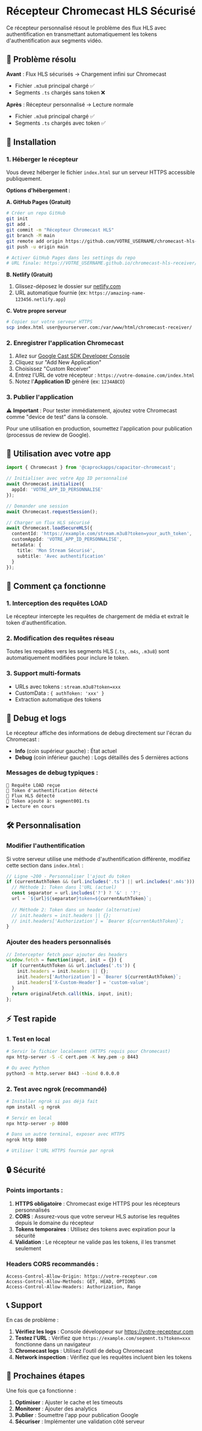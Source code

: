 # Récepteur Chromecast HLS Sécurisé

Ce récepteur personnalisé résout le problème des flux HLS avec authentification en transmettant automatiquement les tokens d'authentification aux segments vidéo.

## 🎯 Problème résolu

**Avant** : Flux HLS sécurisés → Chargement infini sur Chromecast
- Fichier `.m3u8` principal chargé ✅
- Segments `.ts` chargés sans token ❌

**Après** : Récepteur personnalisé → Lecture normale
- Fichier `.m3u8` principal chargé ✅  
- Segments `.ts` chargés avec token ✅

## 🚀 Installation

### 1. Héberger le récepteur

Vous devez héberger le fichier `index.html` sur un serveur HTTPS accessible publiquement.

**Options d'hébergement :**

**A. GitHub Pages (Gratuit)**
```bash
# Créer un repo GitHub
git init
git add .
git commit -m "Récepteur Chromecast HLS"
git branch -M main
git remote add origin https://github.com/VOTRE_USERNAME/chromecast-hls-receiver.git
git push -u origin main

# Activer GitHub Pages dans les settings du repo
# URL finale: https://VOTRE_USERNAME.github.io/chromecast-hls-receiver/
```

**B. Netlify (Gratuit)**
1. Glissez-déposez le dossier sur [netlify.com](https://netlify.com)
2. URL automatique fournie (ex: `https://amazing-name-123456.netlify.app`)

**C. Votre propre serveur**
```bash
# Copier sur votre serveur HTTPS
scp index.html user@yourserver.com:/var/www/html/chromecast-receiver/
```

### 2. Enregistrer l'application Chromecast

1. Allez sur [Google Cast SDK Developer Console](https://cast.google.com/publish/)
2. Cliquez sur "Add New Application"
3. Choisissez "Custom Receiver"
4. Entrez l'URL de votre récepteur : `https://votre-domaine.com/index.html`
5. Notez l'**Application ID** généré (ex: `1234ABCD`)

### 3. Publier l'application

⚠️ **Important** : Pour tester immédiatement, ajoutez votre Chromecast comme "device de test" dans la console.

Pour une utilisation en production, soumettez l'application pour publication (processus de review de Google).

## 📱 Utilisation avec votre app

```typescript
import { Chromecast } from '@caprockapps/capacitor-chromecast';

// Initialiser avec votre App ID personnalisé
await Chromecast.initialize({ 
  appId: 'VOTRE_APP_ID_PERSONNALISE' 
});

// Demander une session
await Chromecast.requestSession();

// Charger un flux HLS sécurisé
await Chromecast.loadSecureHLS({
  contentId: 'https://example.com/stream.m3u8?token=your_auth_token',
  customAppId: 'VOTRE_APP_ID_PERSONNALISE',
  metadata: {
    title: 'Mon Stream Sécurisé',
    subtitle: 'Avec authentification'
  }
});
```

## 🔧 Comment ça fonctionne

### 1. **Interception des requêtes LOAD**
Le récepteur intercepte les requêtes de chargement de média et extrait le token d'authentification.

### 2. **Modification des requêtes réseau**
Toutes les requêtes vers les segments HLS (`.ts`, `.m4s`, `.m3u8`) sont automatiquement modifiées pour inclure le token.

### 3. **Support multi-formats**
- URLs avec tokens : `stream.m3u8?token=xxx`
- CustomData : `{ authToken: 'xxx' }`
- Extraction automatique des tokens

## 🐛 Debug et logs

Le récepteur affiche des informations de debug directement sur l'écran du Chromecast :

- **Info** (coin supérieur gauche) : État actuel
- **Debug** (coin inférieur gauche) : Logs détaillés des 5 dernières actions

### Messages de debug typiques :
```
📨 Requête LOAD reçue
🔑 Token d'authentification détecté  
🎥 Flux HLS détecté
🔗 Token ajouté à: segment001.ts
▶️ Lecture en cours
```

## 🛠️ Personnalisation

### Modifier l'authentification

Si votre serveur utilise une méthode d'authentification différente, modifiez cette section dans `index.html` :

```javascript
// Ligne ~200 - Personnaliser l'ajout du token
if (currentAuthToken && (url.includes('.ts') || url.includes('.m4s'))) {
  // Méthode 1: Token dans l'URL (actuel)
  const separator = url.includes('?') ? '&' : '?';
  url = `${url}${separator}token=${currentAuthToken}`;
  
  // Méthode 2: Token dans un header (alternative)
  // init.headers = init.headers || {};
  // init.headers['Authorization'] = `Bearer ${currentAuthToken}`;
}
```

### Ajouter des headers personnalisés

```javascript
// Intercepter fetch pour ajouter des headers
window.fetch = function(input, init = {}) {
  if (currentAuthToken && url.includes('.ts')) {
    init.headers = init.headers || {};
    init.headers['Authorization'] = `Bearer ${currentAuthToken}`;
    init.headers['X-Custom-Header'] = 'custom-value';
  }
  return originalFetch.call(this, input, init);
};
```

## ⚡ Test rapide

### 1. Test en local
```bash
# Servir le fichier localement (HTTPS requis pour Chromecast)
npx http-server -S -C cert.pem -K key.pem -p 8443

# Ou avec Python
python3 -m http.server 8443 --bind 0.0.0.0
```

### 2. Test avec ngrok (recommandé)
```bash
# Installer ngrok si pas déjà fait
npm install -g ngrok

# Servir en local
npx http-server -p 8080

# Dans un autre terminal, exposer avec HTTPS
ngrok http 8080

# Utiliser l'URL HTTPS fournie par ngrok
```

## 🔒 Sécurité

### Points importants :
1. **HTTPS obligatoire** : Chromecast exige HTTPS pour les récepteurs personnalisés
2. **CORS** : Assurez-vous que votre serveur HLS autorise les requêtes depuis le domaine du récepteur
3. **Tokens temporaires** : Utilisez des tokens avec expiration pour la sécurité
4. **Validation** : Le récepteur ne valide pas les tokens, il les transmet seulement

### Headers CORS recommandés :
```
Access-Control-Allow-Origin: https://votre-recepteur.com
Access-Control-Allow-Methods: GET, HEAD, OPTIONS
Access-Control-Allow-Headers: Authorization, Range
```

## 📞 Support

En cas de problème :

1. **Vérifiez les logs** : Console développeur sur https://votre-recepteur.com
2. **Testez l'URL** : Vérifiez que `https://example.com/segment.ts?token=xxx` fonctionne dans un navigateur
3. **Chromecast logs** : Utilisez l'outil de debug Chromecast
4. **Network inspection** : Vérifiez que les requêtes incluent bien les tokens

## 🎯 Prochaines étapes

Une fois que ça fonctionne :
1. **Optimiser** : Ajuster le cache et les timeouts
2. **Monitorer** : Ajouter des analytics
3. **Publier** : Soumettre l'app pour publication Google
4. **Sécuriser** : Implémenter une validation côté serveur 